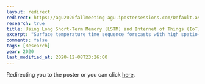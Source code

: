 ```yaml
---
layout: redirect
redirect: https://agu2020fallmeeting-agu.ipostersessions.com/Default.aspx?s=EE-C1-DD-22-3B-B6-49-6E-8C-3D-1E-9A-0F-25-07-C2
research: true
title: Using Long Short-Term Memory (LSTM) and Internet of Things (IoT) for Localized Surface Temperature Forecasting in an Urban Environment
excerpt: "Surface temperature time sequence forecasts with high spatio-temporal resolution via a deep network"
comments: false
tags: [Research]
year: 2020
last_modified_at: 2020-12-08T23:26:00
---
```


Redirecting you to the poster or you can click [here](https://agu2020fallmeeting-agu.ipostersessions.com/Default.aspx?s=EE-C1-DD-22-3B-B6-49-6E-8C-3D-1E-9A-0F-25-07-C2).
